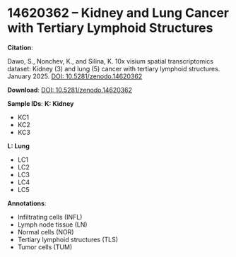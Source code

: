 # 14620362 – Kidney and Lung Cancer with Tertiary Lymphoid Structures

**Citation**:

Dawo, S., Nonchev, K., and Silina, K. 10x visium spatial transcriptomics dataset: Kidney (3) and lung (5) cancer with tertiary lymphoid structures. January 2025. [DOI: 10.5281/zenodo.14620362](https://doi.org/10.5281/zenodo.14620362)  

**Download**: [DOI: 10.5281/zenodo.14620362](https://doi.org/10.5281/zenodo.14620362) 

**Sample IDs**: 
**K: Kidney**
- KC1
- KC2
- KC3

**L: Lung**
- LC1
- LC2
- LC3
- LC4
- LC5

**Annotations**:
- Infiltrating cells (INFL)
- Lymph node tissue (LN)
- Normal cells (NOR)
- Tertiary lymphoid structures (TLS)
- Tumor cells (TUM)
